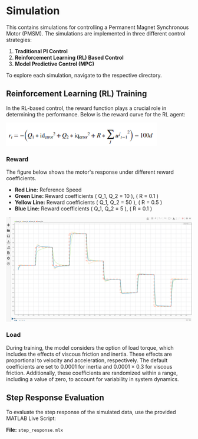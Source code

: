 # Simulation

This contains simulations for controlling a Permanent Magnet Synchronous Motor (PMSM). The simulations are implemented in three different control strategies:

1. **Traditional PI Control**
2. **Reinforcement Learning (RL) Based Control**
3. **Model Predictive Control (MPC)**

To explore each simulation, navigate to the respective directory.



## Reinforcement Learning (RL) Training

In the RL-based control, the reward function plays a crucial role in determining the performance. Below is the reward curve for the RL agent:

![Reward Image](./sim_data/agent/reward.png)



### Reward

The figure below shows the motor's response under different reward coefficients. 

- **Red Line:** Reference Speed  
- **Green Line:** Reward coefficients \( Q_1, Q_2 = 10 \), \( R = 0.1 \)  
- **Yellow Line:** Reward coefficients \( Q_1, Q_2 = 50 \), \( R = 0.5 \)  
- **Blue Line:** Reward coefficients \( Q_1, Q_2 = 5 \), \( R = 0.1 \)  

![Response Image](./sim_data/agent/reward_var.png)


### Load

During training, the model considers the option of load torque, which includes the effects of viscous friction and inertia. These effects are proportional to velocity and acceleration, respectively. The default coefficients are set to 0.0001 for inertia and 0.0001 × 0.3 for viscous friction. Additionally, these coefficients are randomized within a range, including a value of zero, to account for variability in system dynamics.



## Step Response Evaluation

To evaluate the step response of the simulated data, use the provided MATLAB Live Script:

**File:** `step_response.mlx`
